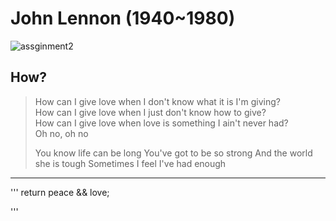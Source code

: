 # John Lennon (1940~1980)
![assginment2](https://lh3.googleusercontent.com/proxy/aDygle7pIwIrhirUXFW0F3SPqzRQM3MoYJXVlmp-zlBSket3IEPuHoy00HJ3c1Y0K8_DtOurFADmw4_L36863rqCXsMv7RSTTqM_s5nvl0ISBeJbNR14bCDjnDKWAN8MRFfrEXMAhtVnB-g8rYmjH2fY5PFuRYgN4woKa7FihQiEC56pdxk53h6RUQqIcm4SJT3w7lH_Gb5EB0sl7Px3Q17pBuY)

## How?
> How can I give love when I don't know what it is I'm giving?  
> How can I give love when I just don't know how to give?  
> How can I give love when love is something I ain't never had?  
> Oh no, oh no  
>
> You know life can be long
> You've got to be so strong
> And the world she is tough
> Sometimes I feel I've had enough
---

'''
return peace && love;

'''
